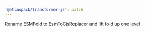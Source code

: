 ```yaml
---
'@atlaspack/transformer-js': patch
---
```


Rename ESMFold to EsmToCjsReplacer and lift fold up one level
